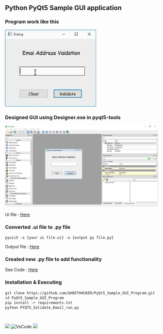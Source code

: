 ## Python PyQt5 Sample GUI application

### Program work like this 
<img src='https://raw.githubusercontent.com/GH0STH4CKER/PyQt5_Sample_GUI_Program/main/images/Running_program_Pyqt5.gif' width='300px'>

### Designed GUI using Designer.exe in pyqt5-tools 
<img src='https://raw.githubusercontent.com/GH0STH4CKER/PyQt5_Sample_GUI_Program/main/images/QT_Designer_Img.png' width='1000px' >

Ui file : <a href='https://github.com/GH0STH4CKER/PyQt5_Sample_GUI_Program/blob/main/emailvalidate.ui'>Here</a>

### Converted .ui file to .py file
```
pyuic5 -x {your ui file.ui} -o {output py file.py}
```
Output file : <a href='https://github.com/GH0STH4CKER/PyQt5_Sample_GUI_Program/blob/main/PYQT5_Validate_Email_ui.py'>Here</a>

### Created new .py file to add functionality

See Code : <a href='https://github.com/GH0STH4CKER/PyQt5_Sample_GUI_Program/blob/main/PYQT5_Validate_Email_run.py'>Here</a>

### Installation & Executing
```
git clone https://github.com/GH0STH4CKER/PyQt5_Sample_GUI_Program.git
cd PyQt5_Sample_GUI_Program
pip install -r requirements.txt
python PYQT5_Validate_Email_run.py
```
<br>

<a href='https://www.python.org/downloads/release/python-3810/'><img src='https://img.shields.io/badge/python%20%203.8.10-163052?style=flat&logo=python'></a>
![VsCode](https://badgen.net/badge/icon/VS%20Code?icon=visualstudio&label=Made%20with)
<img src='https://img.shields.io/github/license/GH0STH4CKER/PyQt5_Sample_GUI_Program.svg'>
